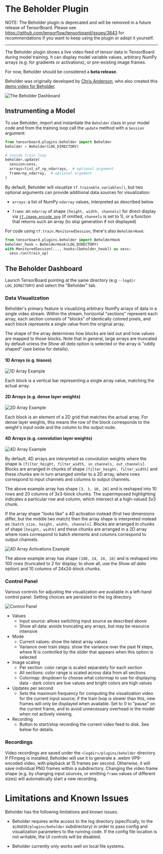 # The Beholder Plugin

NOTE: The Beholder plugin is deprecated and will be removed in a future release
of TensorBoard. Please see https://github.com/tensorflow/tensorboard/issues/3843
for recommendations if you want to keep using the plugin or adopt it yourself.

---

The Beholder plugin shows a live video feed of tensor data in TensorBoard during
model training. It can display model variable values, arbitrary NumPy arrays
(e.g. for gradients or activations), or pre-existing image frames.

For now, Beholder should be considered a **beta release**.

Beholder was originally developed by [Chris Anderson][chrisranderson], who also
created this [demo video for Beholder][demo-video].

[chrisranderson]: https://github.com/chrisranderson
[demo-video]: https://www.youtube.com/watch?v=06HjEr0OX5k

![The Beholder Dashboard](docs/beholder.png)

## Instrumenting a Model

To use Beholder, import and instantiate the `Beholder` class in your model code
and from the training loop call the `update` method with a `Session` argument:

```python
from tensorboard.plugins.beholder import Beholder
beholder = Beholder(LOG_DIRECTORY)

# inside train loop
beholder.update(
  session=sess,
  arrays=list_of_np_ndarrays,  # optional argument
  frame=np_ndarray,  # optional argument
)
```

By default, Beholder will visualize `tf.trainable_variables()`, but two optional
arguments can provide additional data sources for visualization:

- `arrays`: a list of NumPy `ndarray` values, interpreted as described below

- `frame`: an `ndarray` of shape `[height, width, channels]` for direct display
  via [`tf.image.encode_png`][encode-png] (if omitted, `channels` is set to 1),
  or a function that returns such an array (to skip generation if not displayed)

[encode-png]: https://www.tensorflow.org/api_docs/python/tf/image/encode_png

For code using `tf.train.MonitoredSession`, there's also `BeholderHook`:

```python
from tensorboard.plugins.beholder import BeholderHook
beholder_hook = BeholderHook(LOG_DIRECTORY)
with MonitoredSession(..., hooks=[beholder_hook]) as sess:
  sess.run(train_op)
```

## The Beholder Dashboard

Launch TensorBoard pointing at the same directory (e.g `--logdir LOG_DIRECTORY`)
and select the "Beholder" tab.

### Data Visualization

Beholder's primary feature is visualizing arbitrary NumPy arrays of data in a
single video stream. Within the stream, horizontal "sections" represent each
array, each section consists of "blocks" of identically colored pixels, and
each block represents a single value from the original array.

The shape of the array determines how blocks are laid out and how values are
mapped to those blocks. Note that in general, large arrays are truncated by
default unless the *Show all data* option is selected or the array is "oddly
shaped" (see below for details).

#### 1D Arrays (e.g. biases)

![1D Array Example](docs/array_1d.png)

Each block is a vertical bar representing a single array value, matching the
actual array.

#### 2D Arrays (e.g. dense layer weights)

![2D Array Example](docs/array_2d.png)

Each block is an element of a 2D grid that matches the actual array. For dense
layer weights, this means the row of the block corresponds to the weight's input
node and the column to the output node.

#### 4D Arrays (e.g. convolution layer weights)

![4D Array Example](docs/array_4d.png)

By default, 4D arrays are interpreted as convolution weights where the shape is
`[filter_height, filter_width, in_channels, out_channels]`. Blocks are arranged
in chunks of shape `[filter_height, filter_width]` and these chunks are in turn
arranged similar to a 2D array, where rows correspond to input channels and
columns to output channels.

The above example array has shape `[3, 3, 10, 20]` and is reshaped into 10 rows
and 20 columns of 3x3-block chunks. The superimposed highlighting indicates a
particular row and column, which intersect at a high-valued 3x3 chunk.

If the array shape "looks like" a 4D activation instead (first two dimensions
differ, but the middle two match) then the array shape is interpreted instead
as `[batch_size, height, width, channels]`. Blocks are arranged in chunks of
shape `[height, width]` and these chunks are arranged in a 2D array where rows
correspond to batch elements and columns correspond to output channels.

![4D Array Activations Example](docs/array_4d_activations.png)

The above example array has shape `[100, 24, 24, 10]` and is reshaped into
100 rows (truncated to 2 for display; to show all, use the *Show all data*
option) and 10 columns of 24x24-block chunks.

### Control Panel

Various controls for adjusting the visualization are available in a left-hand
control panel. Setting choices are persisted to the log directory.

![Control Panel](docs/controls.png)

- Values
  - Input source: allows switching input source as described above
  - Show all data: avoids truncating any arrays, but may be resource intensive
- Mode
  - Current values: show the latest array values
  - Variance over train steps: show the variance over the past N steps, where N
    is controlled by the slider that appears when this option is selected
- Image scaling
  - Per section: color range is scaled separately for each section
  - All sections: color range is scaled across data from all sections
  - Colormap: dropdown to choose what colormap to use for displaying data - dark
    colors are low values and bright colors are high values
- Updates per second
  - Sets the maximum frequency for computing the visualization video for the
    current input source; if the train loop is slower than this, new frames will
    only be displayed when available. Set to 0 to "pause" on the current frame,
    and to avoid unnecessary overhead in the model when not actively viewing.
- Recording
  - Button to start/stop recording the current video feed to disk. See below for
    details.

### Recordings

Video recordings are saved under the `<logdir>/plugins/beholder` directory. If
FFmpeg is installed, Beholder will use it to generate a .webm VP9-encoded video,
with playback at 15 frames per second. Otherwise, it will save individual PNG
frames within a subdirectory. Changing the video frame shape (e.g. by changing
input sources, or emitting `frame` values of different sizes) will automatically
start a new recording.

# Limitations and Known Issues

Beholder has the following limitations and known issues.

* Beholder requires write access to the log directory (specifically, to the
  `$LOGDIR/plugins/beholder` subdirectory) in order to pass config and
  visualization parameters to the running code.  If the config file location
  is not writable, the UI controls will be disabled.

* Beholder currently only works well on local file systems.

